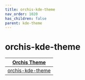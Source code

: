```yaml
---
title: orchis-kde-theme
nav_order: 1020
has_children: false
parent: kde-theme
---
```



# orchis-kde-theme

| [Orchis Theme](https://samwhelp.github.io/note-about-theme/read/desktop-theme/themes/orchis-theme.html) |
| --- |
| [orchis-kde-theme](https://github.com/vinceliuice/orchis-kde) |

